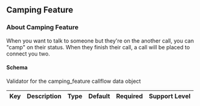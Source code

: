 ## Camping Feature

### About Camping Feature

When you want to talk to someone but they're on the another call, you can "camp" on their status. When they finish their call, a call will be placed to connect you two.

#### Schema

Validator for the camping_feature callflow data object



Key | Description | Type | Default | Required | Support Level
--- | ----------- | ---- | ------- | -------- | -------------



